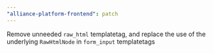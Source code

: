 ```yaml
---
"alliance-platform-frontend": patch
---
```


Remove unneeded `raw_html` templatetag, and replace the use of the underlying `RawHtmlNode` in `form_input` templatetags
